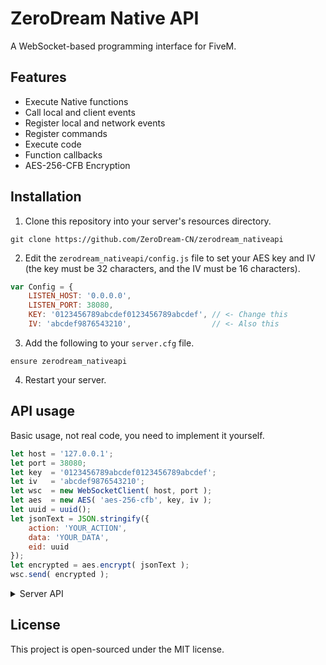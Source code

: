 # ZeroDream Native API
A WebSocket-based programming interface for FiveM.

## Features
* Execute Native functions
* Call local and client events
* Register local and network events
* Register commands
* Execute code
* Function callbacks
* AES-256-CFB Encryption

## Installation
1. Clone this repository into your server's resources directory.
```
git clone https://github.com/ZeroDream-CN/zerodream_nativeapi
```
2. Edit the `zerodream_nativeapi/config.js` file to set your AES key and IV (the key must be 32 characters, and the IV must be 16 characters).
```js
var Config = {
    LISTEN_HOST: '0.0.0.0',
    LISTEN_PORT: 38080,
    KEY: '0123456789abcdef0123456789abcdef', // <- Change this
    IV: 'abcdef9876543210',                  // <- Also this
```
3. Add the following to your `server.cfg` file.
```
ensure zerodream_nativeapi
```
4. Restart your server.

## API usage
Basic usage, not real code, you need to implement it yourself.
```js
let host = '127.0.0.1';
let port = 38080;
let key  = '0123456789abcdef0123456789abcdef';
let iv   = 'abcdef9876543210';
let wsc  = new WebSocketClient( host, port );
let aes  = new AES( 'aes-256-cfb', key, iv );
let uuid = uuid();
let jsonText = JSON.stringify({
    action: 'YOUR_ACTION',
    data: 'YOUR_DATA',
    eid: uuid
});
let encrypted = aes.encrypt( jsonText );
wsc.send( encrypted );
```

<details>
  <summary>Server API</summary>

### Auth
Authenticate the client
| action | data |
| ---- | ---- |
| auth | (Map) { auth: 'any text' } |

### Execute Native
Execute a server side native with arguments
| action | data |
| ---- | ---- |
| executeNative | (Map) { name: 'NativeName', args: [ arg1, arg2, ... ] } |

### Trigger Event
Trigger a server side event with arguments
| action | data |
| ---- | ---- |
| triggerEvent | (Map) { name: 'EventName', args: [ arg1, arg2, ... ] } |

### Trigger Client Event
Trigger a client side event with arguments
| action | data |
| ---- | ---- |
| triggerClientEvent | (Map) { name: 'ClientEventName', args: [ arg1, arg2, ... ] } |

### Register Event
Register a server internal event
| action | data |
| ---- | ---- |
| registerEvent | (Map) { name: 'EventName' } |

### Register Server Event
Register a network event
| action | data |
| ---- | ---- |
| registerServerEvent | (Map) { name: 'ServerEventName' } |

### Register Command
Register a server side command
| action | data |
| ---- | ---- |
| registerCommand | (Map) { name: 'CommandName', restricted: true/false } |

### Eval
Evaluate JavaScript code on the server
| action | data |
| ---- | ---- |
| eval | (Map) { code: 'JavaScriptCode' } |

### Call Function
Call a registered server side function with arguments
| action | data |
| ---- | ---- |
| callFunction | (Map) { id: 'FunctionId', args: [ arg1, arg2, ... ] } |

</details>

## License
This project is open-sourced under the MIT license.
